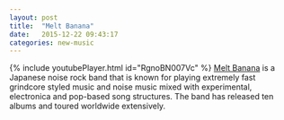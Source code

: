 ```yaml
---
layout: post
title:  "Melt Banana"
date:   2015-12-22 09:43:17
categories: new-music
---
```

{% include youtubePlayer.html id="RgnoBN007Vc" %}
[Melt Banana] is a Japanese noise rock band that is known for playing extremely fast grindcore styled music and noise music mixed with experimental, electronica and pop-based song structures. The band has released ten albums and toured worldwide extensively.


[Melt Banana]: http://www.geocities.jp/azaplink/mb/mxbx.html
